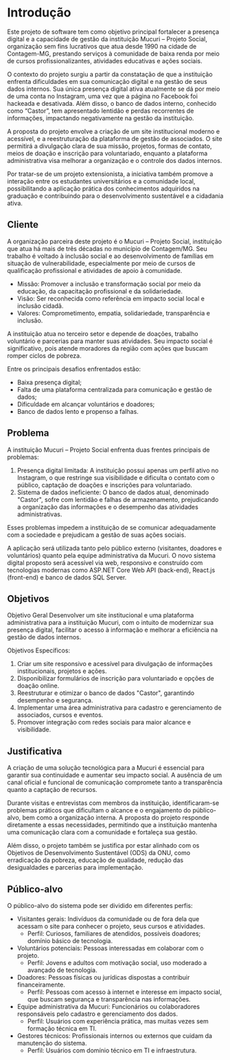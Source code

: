 # Introdução

Este projeto de software tem como objetivo principal fortalecer a presença digital e a capacidade de gestão da instituição Mucuri – Projeto Social, organização sem fins lucrativos que atua desde 1990 na cidade de Contagem-MG, prestando serviços à comunidade de baixa renda por meio de cursos profissionalizantes, atividades educativas e ações sociais.

O contexto do projeto surgiu a partir da constatação de que a instituição enfrenta dificuldades em sua comunicação digital e na gestão de seus dados internos. Sua única presença digital ativa atualmente se dá por meio de uma conta no Instagram, uma vez que a página no Facebook foi hackeada e desativada. Além disso, o banco de dados interno, conhecido como “Castor”, tem apresentado lentidão e perdas recorrentes de informações, impactando negativamente na gestão da instituição.

A proposta do projeto envolve a criação de um site institucional moderno e acessível, e a reestruturação da plataforma de gestão de associados. O site permitirá a divulgação clara de sua missão, projetos, formas de contato, meios de doação e inscrição para voluntariado, enquanto a plataforma administrativa visa melhorar a organização e o controle dos dados internos.

Por tratar-se de um projeto extensionista, a iniciativa também promove a interação entre os estudantes universitários e a comunidade local, possibilitando a aplicação prática dos conhecimentos adquiridos na graduação e contribuindo para o desenvolvimento sustentável e a cidadania ativa.

## Cliente 
A organização parceira deste projeto é o Mucuri – Projeto Social, instituição que atua há mais de três décadas no município de Contagem/MG. Seu trabalho é voltado à inclusão social e ao desenvolvimento de famílias em situação de vulnerabilidade, especialmente por meio de cursos de qualificação profissional e atividades de apoio à comunidade.

* Missão: Promover a inclusão e transformação social por meio da educação, da capacitação profissional e da solidariedade.
* Visão: Ser reconhecida como referência em impacto social local e inclusão cidadã.
* Valores: Comprometimento, empatia, solidariedade, transparência e inclusão.

A instituição atua no terceiro setor e depende de doações, trabalho voluntário e parcerias para manter suas atividades. Seu impacto social é significativo, pois atende moradores da região com ações que buscam romper ciclos de pobreza.

Entre os principais desafios enfrentados estão:
* Baixa presença digital;
* Falta de uma plataforma centralizada para comunicação e gestão de dados;
* Dificuldade em alcançar voluntários e doadores;
* Banco de dados lento e propenso a falhas.

## Problema
A instituição Mucuri – Projeto Social enfrenta duas frentes principais de problemas:

1. Presença digital limitada: A instituição possui apenas um perfil ativo no Instagram, o que restringe sua visibilidade e dificulta o contato com o público, captação de doações e inscrições para voluntariado.
2. Sistema de dados ineficiente: O banco de dados atual, denominado "Castor", sofre com lentidão e falhas de armazenamento, prejudicando a organização das informações e o desempenho das atividades administrativas.

Esses problemas impedem a instituição de se comunicar adequadamente com a sociedade e prejudicam a gestão de suas ações sociais.

A aplicação será utilizada tanto pelo público externo (visitantes, doadores e voluntários) quanto pela equipe administrativa da Mucuri. O novo sistema digital proposto será acessível via web, responsivo e construído com tecnologias modernas como ASP.NET Core Web API (back-end), React.js (front-end) e banco de dados SQL Server.

## Objetivos

Objetivo Geral
Desenvolver um site institucional e uma plataforma administrativa para a instituição Mucuri, com o intuito de modernizar sua presença digital, facilitar o acesso à informação e melhorar a eficiência na gestão de dados internos.

Objetivos Específicos:
1. Criar um site responsivo e acessível para divulgação de informações institucionais, projetos e ações.
2. Disponibilizar formulários de inscrição para voluntariado e opções de doação online.
3. Reestruturar e otimizar o banco de dados "Castor", garantindo desempenho e segurança.
4. Implementar uma área administrativa para cadastro e gerenciamento de associados, cursos e eventos.
5. Promover integração com redes sociais para maior alcance e visibilidade.

## Justificativa

A criação de uma solução tecnológica para a Mucuri é essencial para garantir sua continuidade e aumentar seu impacto social. A ausência de um canal oficial e funcional de comunicação compromete tanto a transparência quanto a captação de recursos.

Durante visitas e entrevistas com membros da instituição, identificaram-se problemas práticos que dificultam o alcance e o engajamento do público-alvo, bem como a organização interna. A proposta do projeto responde diretamente a essas necessidades, permitindo que a instituição mantenha uma comunicação clara com a comunidade e fortaleça sua gestão.

Além disso, o projeto também se justifica por estar alinhado com os Objetivos de Desenvolvimento Sustentável (ODS) da ONU, como erradicação da pobreza, educação de qualidade, redução das desigualdades e parcerias para implementação.

## Público-alvo

O público-alvo do sistema pode ser dividido em diferentes perfis:
- Visitantes gerais: Indivíduos da comunidade ou de fora dela que acessam o site para conhecer o projeto, seus cursos e atividades.
  - Perfil: Curiosos, familiares de atendidos, possíveis doadores; domínio básico de tecnologia.
- Voluntários potenciais: Pessoas interessadas em colaborar com o projeto.
  - Perfil: Jovens e adultos com motivação social, uso moderado a avançado de tecnologia.
- Doadores: Pessoas físicas ou jurídicas dispostas a contribuir financeiramente.
  - Perfil: Pessoas com acesso à internet e interesse em impacto social, que buscam segurança e transparência nas informações.
- Equipe administrativa da Mucuri: Funcionários ou colaboradores responsáveis pelo cadastro e gerenciamento dos dados.
  - Perfil: Usuários com experiência prática, mas muitas vezes sem formação técnica em TI.
- Gestores técnicos: Profissionais internos ou externos que cuidam da manutenção do sistema.
  - Perfil: Usuários com domínio técnico em TI e infraestrutura.
